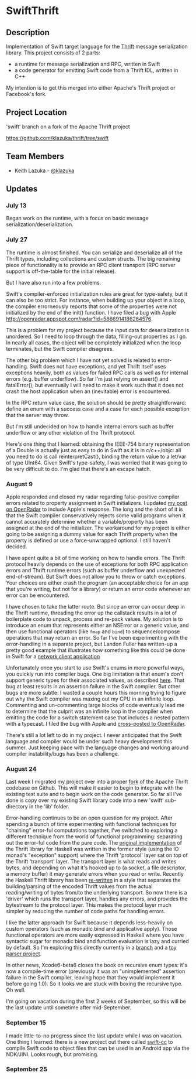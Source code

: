 # SwiftThrift

## Description

Implementation of Swift target language for the [Thrift](https://thrift.apache.org) message serialization library. This project consists of 2 parts:

- a runtime for message serialization and RPC, written in Swift
- a code generator for emitting Swift code from a Thrift IDL, written in C++

My intention is to get this merged into either Apache's Thrift project or Facebook's fork.

## Project Location

'swift' branch on a fork of the Apache Thrift project

https://github.com/klazuka/thrift/tree/swift

## Team Members

- Keith Lazuka - [@klazuka](https://github.com/klazuka)

## Updates

### July 13

Began work on the runtime, with a focus on basic message serialization/deserialization.

### July 27

The runtime is almost finished. You can serialize and deserialize all of the Thrift types, including collections and custom structs. The big remaining piece of functionality is to provide an RPC client transport (RPC server support is off-the-table for the initial release).

But I have also run into a few problems.

Swift's compiler-enforced initialization rules are great for type-safety, but it can also be too strict. For instance, when building up your object in a loop, the compiler errorneously reports that some of the properties were not initialized by the end of the init() function. I have filed a bug with Apple http://openradar.appspot.com/radar?id=5866914186264576.

This is a problem for my project because the input data for deserialization is unordered. So I need to loop through the data, filling-out properties as I go. In nearly all cases, the object will be completely initialized when the loop terminates, but the Swift compiler disagrees.

The other big problem which I have not yet solved is related to error-handling. Swift does not have exceptions, and yet Thrift itself uses exceptions heavily, both as values for failed RPC calls as well as for internal errors (e.g. buffer underflow). So far I'm just relying on assert() and fatalError(), but eventually I will need to make it work such that it does not crash the host application when an (inevitable) error is encountered.

In the RPC return value case, the solution should be pretty straightforward: define an enum with a success case and a case for each possible exception that the server may throw.

But I'm still undecided on how to handle internal errors such as buffer underflow or any other violation of the Thrift protocol.

Here's one thing that I learned: obtaining the IEEE-754 binary representation of a Double is actually just as easy to do in Swift as it is in c/c++/objc: all you need to do is call reinterpretCast(), binding the return value to a let/var of type UInt64. Given Swift's type-safety, I was worried that it was going to be very difficult to do. I'm glad that there's an escape hatch.


### August 9

Apple responded and closed my radar regarding false-positive compiler errors related to property assignment in Swift initializers.  I updated [my post on OpenRadar](http://openradar.appspot.com/radar?id=5866914186264576) to include Apple's response. The long and the short of it is that the Swift compiler conservatively rejects some valid programs when it cannot accurately determine whether a variable/property has been assigned at the end of the initializer. The workaround for my project is either going to be assigning a dummy value for each Thrift property when the property is defined or use a force-unwrapped optional. I still haven't decided.

I have spent quite a bit of time working on how to handle errors. The Thrift protocol heavily depends on the use of exceptions for both RPC application errors and Thrift runtime errors (such as buffer underflow and unexpected end-of-stream). But Swift does not allow you to throw or catch exceptions. Your choices are either crash the program (an acceptable choice for an app that you're writing, but not for a library) or return an error code whenever an error can be encountered.

I have chosen to take the latter route. But since an error can occur deep in the Thrift runtime, threading the error up the callstack results in a lot of boilerplate code to unpack, process and re-pack values. My solution is to introduce an enum that represents either an NSError or a generic value, and then use functional operators (like `fmap` and `bind`) to sequence/compose operations that may return an error. So far I've been experimenting with the error-handling in a separate project, but Landon Fuller has written-up a pretty good example that illustrates how something like this could be done in Swift for a [network client application](http://landonf.org/share/060714_149C1AF7_result-chaining.swift)

Unfortunately once you start to use Swift's enums in more powerful ways, you quickly run into compiler bugs. One big limitation is that enum's don't support generic types for their associated values, as described [here](http://owensd.io/2014/08/06/fixed-enum-layout.html). That bug at least results in an assertion failure in the Swift compiler. But other bugs are more subtle: I wasted a couple hours this morning trying to figure out why the Swift compiler was maxing out my CPU in an infinite loop. Commenting and un-commenting large blocks of code eventually lead me to determine that the culprit was an infinite loop in the compiler when emitting the code for a switch statement case that includes a nested pattern with a typecast. I filed the bug with Apple and [cross-posted to OpenRadar](http://openradar.appspot.com/radar?id=4978947682992128).

There's still a lot left to do in my project. I never anticipated that the Swift language and compiler would be under such heavy development this summer. Just keeping pace with the language changes and working around compiler instability/bugs has been a challenge.

### August 24

Last week I migrated my project over into a proper [fork](https://github.com/klazuka/thrift) of the Apache Thrift codebase on Github. This will make it easier to begin to integrate with the existing test suite and to begin work on the code generator. So far all I've done is copy over my existing Swift library code into a new 'swift' sub-directory in the 'lib' folder.

Error-handling continues to be an open question for my project. After spending a bunch of time experimenting with functional techniques for "chaining" error-ful computations together, I've switched to exploring a different technique from the world of functional programming: separating out the error-ful code from the pure code. The [original implementation](https://github.com/apache/thrift/blob/6d1a83aa485ed9c3644d3200555700070547bf90/lib/hs/src/Thrift/Protocol.hs) of the Thrift library for Haskell was written in the former style (using the IO monad's "exception" support) where the Thrift 'protocol' layer sat on top of the Thrift 'transport' layer. The transport layer is what reads and writes bytes, and depending on what it's hooked up to (a socket, a file descriptor, a memory buffer) it may generate errors when you read or write. Recently the Haskell Thrift library has been [re-written](https://github.com/apache/thrift/blob/af5d64adb7c2e0ac130e9f9499375429f1408eff/lib/hs/src/Thrift/Protocol.hs) in a style that separates the building/parsing of the encoded Thrift values from the actual reading/writing of bytes from/to the underlying transport. So now there is a 'driver' which runs the transport layer, handles any errors, and provides the bytestream to the protocol layer. This makes the protocol layer much simpler by reducing the number of code paths for handling errors.

I like the latter approach for Swift because it depends less-heavily on custom operators (such as monadic bind and applicative apply). Those functional operators are more easily expressed in Haskell where you have syntactic sugar for monadic bind and function evaluation is lazy and curried by default. So I'm exploring this directly currently in a [branch](https://github.com/klazuka/thrift/blob/swift-error-handling/lib/swift/src/TProtocol.swift) and a [toy parser project](https://github.com/klazuka/Parsec).

In other news, Xcode6-beta6 closes the book on recursive enum types: it's now a compile-time error (previously it was an "unimplemented" assertion failure in the Swift compiler, leaving hope that they would implement it before going 1.0). So it looks we are stuck with boxing the recursive type. Oh well.

I'm going on vacation during the first 2 weeks of September, so this will be the last update until sometime after mid-September.

### September 15

I made little-to-no progress since the last update while I was on vacation. One thing I learned: there is a new project out there called [swift-cc](https://github.com/swift-cc/tools) to compile Swift code to object files that can be used in an Android app via the NDK/JINI. Looks rough, but promising.

### September 25
